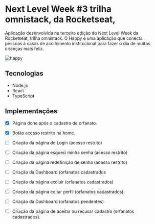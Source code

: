# Next Level Week #3 trilha omnistack, da Rocketseat,
Aplicação desenvolvida na terceira edição do Next Level Week da Rocketseat, trilha omnistack.
O Happy é uma aplicação que conecta pessoas à casas de acolhimento institucional para fazer o dia de muitas crianças mais feliz.

![happy](https://user-images.githubusercontent.com/71479500/96312662-72eb9780-0fe2-11eb-834a-7546f03ac2ee.png)

## Tecnologias
- Node.js
- React
- TypeScript

## Implementações
- [x] Página done após o cadastro de orfanato.
- [x] Botão acesso restrito na home.
- [ ] Criação da página de Login (acesso restrito)
- [ ] Criação da página esqueci minha senha (acesso restrito)
- [ ] Criação da página redefinição de senha (acesso restrito)
- [ ] Criação da Dashboard (orfanatos cadastrados
- [ ] Criação da página excluir (orfanatos cadastrados) 
- [ ] Criação da página editar perfil (orfanatos cadastrados) 
- [ ] Criação da Dashboard (orfanatos pendentes)
- [ ] Criação da página de aceitar ou recusar cadastro (orfanatos cadastrados).


